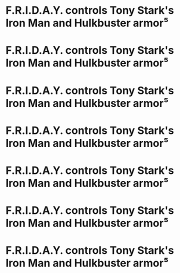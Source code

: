 # F.R.I.D.A.Y. controls Tony Stark's Iron Man and Hulkbuster armor⁵
# F.R.I.D.A.Y. controls Tony Stark's Iron Man and Hulkbuster armor⁵
# F.R.I.D.A.Y. controls Tony Stark's Iron Man and Hulkbuster armor⁵
# F.R.I.D.A.Y. controls Tony Stark's Iron Man and Hulkbuster armor⁵
# F.R.I.D.A.Y. controls Tony Stark's Iron Man and Hulkbuster armor⁵
# F.R.I.D.A.Y. controls Tony Stark's Iron Man and Hulkbuster armor⁵
# F.R.I.D.A.Y. controls Tony Stark's Iron Man and Hulkbuster armor⁵
